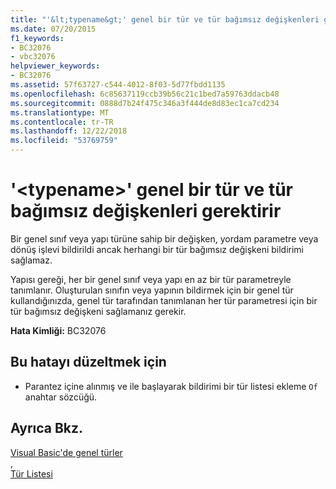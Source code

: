 ```yaml
---
title: "'&lt;typename&gt;' genel bir tür ve tür bağımsız değişkenleri gerektirir"
ms.date: 07/20/2015
f1_keywords:
- BC32076
- vbc32076
helpviewer_keywords:
- BC32076
ms.assetid: 57f63727-c544-4012-8f03-5d77fbdd1135
ms.openlocfilehash: 6c85637119ccb39b56c21c1bed7a59763ddacb48
ms.sourcegitcommit: 0888d7b24f475c346a3f444de8d83ec1ca7cd234
ms.translationtype: MT
ms.contentlocale: tr-TR
ms.lasthandoff: 12/22/2018
ms.locfileid: "53769759"
---
```

# <a name="lttypenamegt-is-a-generic-type-and-requires-type-arguments"></a>'&lt;typename&gt;' genel bir tür ve tür bağımsız değişkenleri gerektirir
Bir genel sınıf veya yapı türüne sahip bir değişken, yordam parametre veya dönüş işlevi bildirildi ancak herhangi bir tür bağımsız değişkeni bildirimi sağlamaz.  
  
 Yapısı gereği, her bir genel sınıf veya yapı en az bir tür parametreyle tanımlanır. Oluşturulan sınıfın veya yapının bildirmek için bir genel tür kullandığınızda, genel tür tarafından tanımlanan her tür parametresi için bir tür bağımsız değişkeni sağlamanız gerekir.  
  
 **Hata Kimliği:** BC32076  
  
## <a name="to-correct-this-error"></a>Bu hatayı düzeltmek için  
  
-   Parantez içine alınmış ve ile başlayarak bildirimi bir tür listesi ekleme `Of` anahtar sözcüğü.  
  
## <a name="see-also"></a>Ayrıca Bkz.  
 [Visual Basic'de genel türler](../../visual-basic/programming-guide/language-features/data-types/generic-types.md)  
 [,](../../visual-basic/language-reference/statements/of-clause.md)  
 [Tür Listesi](../../visual-basic/language-reference/statements/type-list.md)
